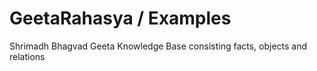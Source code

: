 ﻿# GeetaRahasya / Examples

Shrimadh Bhagvad Geeta Knowledge Base consisting facts, objects and relations